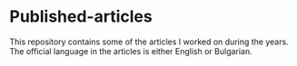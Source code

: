 # Published-articles
This repository contains some of the articles I worked on during the years. The official language in the articles is either English or Bulgarian. 
